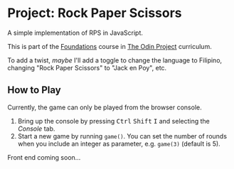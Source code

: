 # Project: Rock Paper Scissors

A simple implementation of RPS in JavaScript.

This is part of the [Foundations](https://theodinproject.com/courses/foundations) course in [The Odin Project](https://theodinproject.com/) curriculum.

To add a twist, *maybe* I'll add a toggle to change the language to Filipino, changing "Rock Paper Scissors" to "Jack en Poy", etc.

## How to Play

Currently, the game can only be played from the browser console.

1. Bring up the console by pressing <kbd>Ctrl</kbd> <kbd>Shift</kbd> <kbd>I</kbd> and selecting the *Console* tab.
2. Start a new game by running `game()`. You can set the number of rounds when you include an integer as parameter, e.g. `game(3)` (default is 5).

Front end coming soon&hellip;
